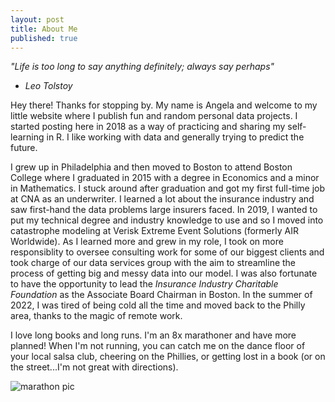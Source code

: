 ```yaml
---
layout: post
title: About Me
published: true
---
```

_"Life is too long to say anything definitely; always say perhaps"_ 
- _Leo Tolstoy_

Hey there! Thanks for stopping by. My name is Angela and welcome to my little website where I publish fun and random personal data projects. I started posting here in 2018 as a way of practicing and sharing my self-learning in R. I like working with data and generally trying to predict the future.

I grew up in Philadelphia and then moved to Boston to attend Boston College where I graduated in 2015 with a degree in Economics and a minor in Mathematics. I stuck around after graduation and got my first full-time job at CNA as an underwriter. I learned a lot about the insurance industry and saw first-hand the data problems large insurers faced. In 2019, I wanted to put my technical degree and industry knowledge to use and so I moved into catastrophe modeling at Verisk Extreme Event Solutions (formerly AIR Worldwide). As I learned more and grew in my role, I took on more responsiblity to oversee consulting work for some of our biggest clients and took charge of our data services group with the aim to streamline the process of getting big and messy data into our model. I was also fortunate to have the opportunity to lead the _Insurance Industry Charitable Foundation_ as the Associate Board Chairman in Boston. In the summer of 2022, I was tired of being cold all the time and moved back to the Philly area, thanks to the magic of remote work.

I love long books and long runs. I'm an 8x marathoner and have more planned! When I'm not running, you can catch me on the dance floor of your local salsa club, cheering on the Phillies, or getting lost in a book (or on the street...I'm not great with directions).


![marathon pic]({{site.baseurl}}/img/marathon%20pic.jpg)
